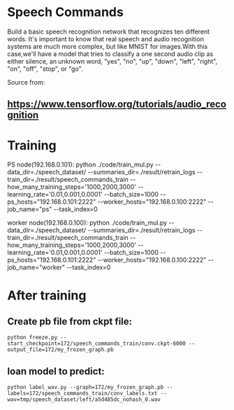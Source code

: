 Speech Commands
=========
Build a basic speech recognition network that recognizes ten different words. It's important to know that real speech and audio recognition systems are much more complex, but like MNIST for images.With this case,we'll have a model that tries to classify a one second audio clip as either silence, an unknown word, "yes", "no", "up", "down", "left", "right", "on", "off", "stop", or "go".

Source from:

https://www.tensorflow.org/tutorials/audio_recognition
---------

Training
=========
PS node(192.168.0.101):
    python ./code/train_mul.py --data_dir=./speech_dataset/  --summaries_dir=./result/retrain_logs  --train_dir=./result/speech_commands_train  --how_many_training_steps='1000,2000,3000'  --learning_rate='0.01,0.001,0.0001' --batch_size=1000 --ps_hosts="192.168.0.101:2222"   --worker_hosts="192.168.0.100:2222"   --job_name="ps"   --task_index=0

worker node(192.168.0.100):
    python ./code/train_mul.py --data_dir=./speech_dataset/  --summaries_dir=./result/retrain_logs  --train_dir=./result/speech_commands_train  --how_many_training_steps='1000,2000,3000'  --learning_rate='0.01,0.001,0.0001' --batch_size=1000 --ps_hosts="192.168.0.101:2222"   --worker_hosts="192.168.0.100:2222"   --job_name="worker"   --task_index=0

After training
=========
Create pb file from ckpt file:
---------
    python freeze.py --start_checkpoint=172/speech_commands_train/conv.ckpt-6000 --output_file=172/my_frozen_graph.pb

loan model to predict:
---------

    python label_wav.py --graph=172/my_frozen_graph.pb --labels=172/speech_commands_train/conv_labels.txt --wav=tmp/speech_dataset/left/a5d485dc_nohash_0.wav